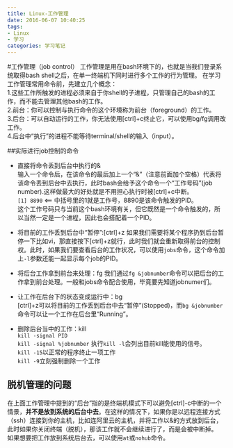 ```yaml
---
title: Linux-工作管理
date: 2016-06-07 10:40:25
tags:
- Linux
- 学习
categories: 学习笔记
---
```

#工作管理（job control）
工作管理是用在bash环境下的，也就是当我们登录系统取得bash shell之后，在单一终端机下同时进行多个工作的行为管理。<!-- more -->
在学习工作管理常用命令前，先建立几个概念：  
1.这些工作所触发的进程必须来自于你shell的子进程，只管理自己的bash的工作，而不能去管理其他bash的工作。  
2.前台：你可以控制与执行命令的这个环境称为前台（foreground）的工作。  
3.后台：可以自动运行的工作，你无法使用[ctrl]+c终止它，可以使用bg/fg调用改工作。  
4.后台中“执行”的进程不能等待terminal/shell的输入（input）。  

##实际进行job控制的命令
- 直接将命令丢到后台中执行的&  
输入一个命令后，在该命令的最后加上一个“&”（注意前面加个空格）代表将该命令丢到后台中去执行，此时bash会给予这个命令一个“工作号码”(job number).这样做最大的好处就是不用担心执行时被[ctrl]+c中断。  
`[1] 8890` <== 中括号里的1就是工作号，8890是该命令触发的PID。  
这个工作号码只与当前这个bash环境有关，但它既然是一个命令触发的，所以当然一定是一个进程，因此也会搭配着一个PID。  

- 将目前的工作丢到后台中“暂停”:[ctrl]+z
如果我们需要将某个程序扔到后台暂停一下比如vi，那直接按下[ctrl]+z就行，此时我们就会重新取得前台的控制权。此时，如果我们要查看后台的工作状况，可以使用`jobs`命令，这个命令加上`-l`参数还能一起显示每个job的PID。

- 将后台工作拿到前台来处理：fg
我们通过`fg &jobnumber`命令可以把后台的工作拿到前台处理。一般和jobs命令配合使用，毕竟要先知道jobnumer们。

- 让工作在后台下的状态变成运行中：bg  
[ctrl]+z可以将目前的工作丢到后台中去“暂停”(Stopped)，而`bg &jobnumber`命令可以让一个工作在后台里“Running”。  

- 删除后台当中的工作：kill  
`kill -signal PID`  
`kill -signal %jobnumber`
执行`kill -l`会列出目前kill能使用的信号。  
`kill -15`以正常的程序终止一项工作  
`kill -9`立刻强制删除一个工作  
## 脱机管理的问题
在上面工作管理中提到的“后台”指的是终端机模式下可以避免[ctrl]-c中断的一个情景，**并不是放到系统的后台中去**。在这样的情况下，如果你是以远程连接方式（ssh）连接到你的主机，比如连阿里云的主机，并将工作以&的方式放到后台，此时如果你关闭终端（脱机），那该工作就不会继续进行了，而是会被中断掉。  
如果想要把工作放到系统后台去，可以使用`at`或`nohub`命令。